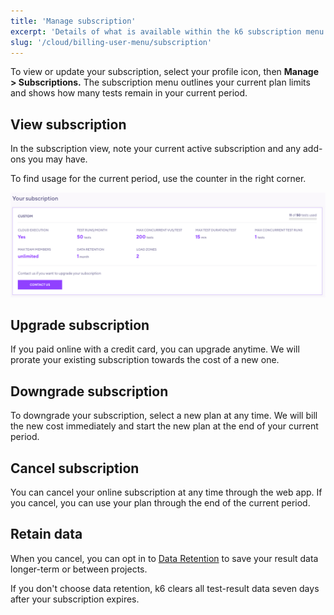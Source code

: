 ```yaml
---
title: 'Manage subscription'
excerpt: 'Details of what is available within the k6 subscription menu'
slug: '/cloud/billing-user-menu/subscription'
---
```


To view or update your subscription, select your profile icon, then **Manage > Subscriptions.**
The subscription menu outlines your current plan limits and shows how many tests remain in your current period.

## View subscription

In the subscription view, note your current active subscription and any add-ons you may have.

To find usage for the current period, use the counter in the right corner.

![subscription rules](images/02-Subscription/subscription.png)

## Upgrade subscription

If you paid online with a credit card, you can upgrade anytime.
We will prorate your existing subscription towards the cost of a new one.

## Downgrade subscription

To downgrade your subscription, select a new plan at any time.
We will bill the new cost immediately and start the new plan at the end of your current period.

## Cancel subscription

You can cancel your online subscription at any time through the web app.
If you cancel, you can use your plan through the end of the current period.

## Retain data

When you cancel, you can opt in to [Data Retention](/cloud/billing-user-menu/data-retention) to save your result data longer-term or between projects.

If you don't choose data retention, k6 clears all test-result data seven days after your subscription expires.

